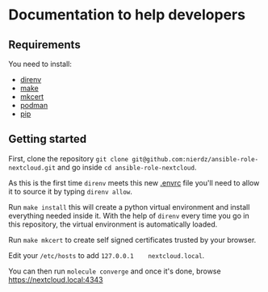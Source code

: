 # Documentation to help developers

## Requirements

You need to install:
- [direnv](https://github.com/direnv/direnv)
- [make](https://github.com/mirror/make)
- [mkcert](https://github.com/FiloSottile/mkcert)
- [podman](https://github.com/containers/podman)
- [pip](https://github.com/pypa/pip)

## Getting started

First, clone the repository `git clone git@github.com:nierdz/ansible-role-nextcloud.git` and go inside `cd ansible-role-nextcloud`.

As this is the first time `direnv` meets this new [.envrc](../.envrc) file you'll need to allow it to source it by typing `direnv allow`.

Run `make install` this will create a python virtual environment and install everything needed inside it. With the help of `direnv` every time you go in this repository, the virtual environment is automatically loaded.

Run `make mkcert` to create self signed certificates trusted by your browser.

Edit your `/etc/hosts` to add `127.0.0.1	nextcloud.local`.

You can then run `molecule converge` and once it's done, browse https://nextcloud.local:4343
